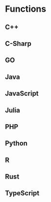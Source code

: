 # Functions


<!-- DESCRIPTION -->


## C++



## C-Sharp



## GO



## Java



## JavaScript



## Julia



## PHP



## Python



## R



## Rust



## TypeScript
